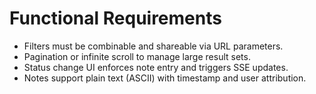 # Functional Requirements
- Filters must be combinable and shareable via URL parameters.
- Pagination or infinite scroll to manage large result sets.
- Status change UI enforces note entry and triggers SSE updates.
- Notes support plain text (ASCII) with timestamp and user attribution.
